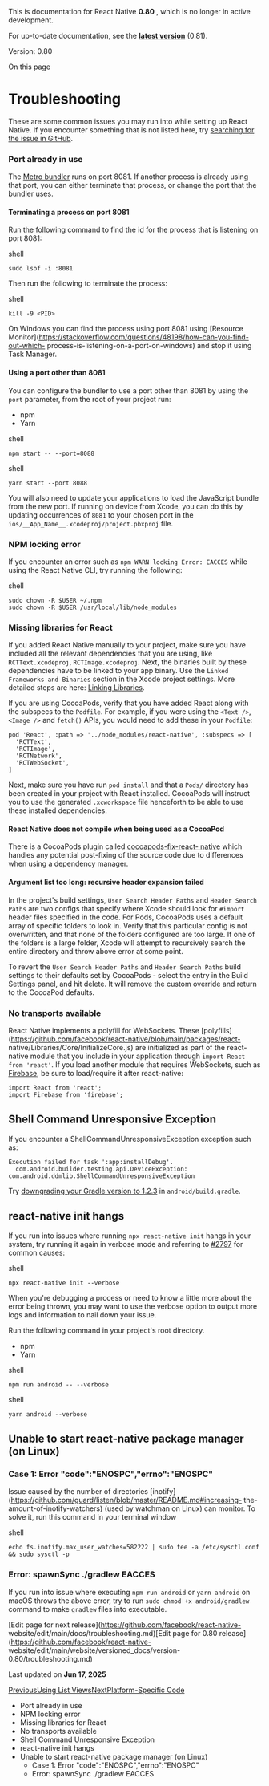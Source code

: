 This is documentation for React Native **0.80** , which is no longer in active
development.

For up-to-date documentation, see the **[latest
version](/docs/troubleshooting)** (0.81).

Version: 0.80

On this page

# Troubleshooting

These are some common issues you may run into while setting up React Native.
If you encounter something that is not listed here, try [searching for the
issue in GitHub](https://github.com/facebook/react-native/issues/).

### Port already in use​

The [Metro bundler](https://metrobundler.dev/) runs on port 8081. If another
process is already using that port, you can either terminate that process, or
change the port that the bundler uses.

#### Terminating a process on port 8081​

Run the following command to find the id for the process that is listening on
port 8081:

shell

    
    
    sudo lsof -i :8081  
    

Then run the following to terminate the process:

shell

    
    
    kill -9 <PID>  
    

On Windows you can find the process using port 8081 using [Resource
Monitor](https://stackoverflow.com/questions/48198/how-can-you-find-out-which-
process-is-listening-on-a-port-on-windows) and stop it using Task Manager.

#### Using a port other than 8081​

You can configure the bundler to use a port other than 8081 by using the
`port` parameter, from the root of your project run:

  * npm
  * Yarn

shell

    
    
    npm start -- --port=8088  
    

shell

    
    
    yarn start --port 8088  
    

You will also need to update your applications to load the JavaScript bundle
from the new port. If running on device from Xcode, you can do this by
updating occurrences of `8081` to your chosen port in the
`ios/__App_Name__.xcodeproj/project.pbxproj` file.

### NPM locking error​

If you encounter an error such as `npm WARN locking Error: EACCES` while using
the React Native CLI, try running the following:

shell

    
    
    sudo chown -R $USER ~/.npm  
    sudo chown -R $USER /usr/local/lib/node_modules  
    

### Missing libraries for React​

If you added React Native manually to your project, make sure you have
included all the relevant dependencies that you are using, like
`RCTText.xcodeproj`, `RCTImage.xcodeproj`. Next, the binaries built by these
dependencies have to be linked to your app binary. Use the `Linked Frameworks
and Binaries` section in the Xcode project settings. More detailed steps are
here: [Linking Libraries](/docs/0.80/linking-libraries-ios#content).

If you are using CocoaPods, verify that you have added React along with the
subspecs to the `Podfile`. For example, if you were using the `<Text />`,
`<Image />` and `fetch()` APIs, you would need to add these in your `Podfile`:

    
    
    pod 'React', :path => '../node_modules/react-native', :subspecs => [  
      'RCTText',  
      'RCTImage',  
      'RCTNetwork',  
      'RCTWebSocket',  
    ]  
    

Next, make sure you have run `pod install` and that a `Pods/` directory has
been created in your project with React installed. CocoaPods will instruct you
to use the generated `.xcworkspace` file henceforth to be able to use these
installed dependencies.

#### React Native does not compile when being used as a CocoaPod​

There is a CocoaPods plugin called [cocoapods-fix-react-
native](https://github.com/orta/cocoapods-fix-react-native) which handles any
potential post-fixing of the source code due to differences when using a
dependency manager.

#### Argument list too long: recursive header expansion failed​

In the project's build settings, `User Search Header Paths` and `Header Search
Paths` are two configs that specify where Xcode should look for `#import`
header files specified in the code. For Pods, CocoaPods uses a default array
of specific folders to look in. Verify that this particular config is not
overwritten, and that none of the folders configured are too large. If one of
the folders is a large folder, Xcode will attempt to recursively search the
entire directory and throw above error at some point.

To revert the `User Search Header Paths` and `Header Search Paths` build
settings to their defaults set by CocoaPods - select the entry in the Build
Settings panel, and hit delete. It will remove the custom override and return
to the CocoaPod defaults.

### No transports available​

React Native implements a polyfill for WebSockets. These
[polyfills](https://github.com/facebook/react-native/blob/main/packages/react-
native/Libraries/Core/InitializeCore.js) are initialized as part of the react-
native module that you include in your application through `import React from
'react'`. If you load another module that requires WebSockets, such as
[Firebase](https://github.com/facebook/react-native/issues/3645), be sure to
load/require it after react-native:

    
    
    import React from 'react';  
    import Firebase from 'firebase';  
    

## Shell Command Unresponsive Exception​

If you encounter a ShellCommandUnresponsiveException exception such as:

    
    
    Execution failed for task ':app:installDebug'.  
      com.android.builder.testing.api.DeviceException: com.android.ddmlib.ShellCommandUnresponsiveException  
    

Try [downgrading your Gradle version to
1.2.3](https://github.com/facebook/react-native/issues/2720) in
`android/build.gradle`.

## react-native init hangs​

If you run into issues where running `npx react-native init` hangs in your
system, try running it again in verbose mode and referring to
[#2797](https://github.com/facebook/react-native/issues/2797) for common
causes:

shell

    
    
    npx react-native init --verbose  
    

When you're debugging a process or need to know a little more about the error
being thrown, you may want to use the verbose option to output more logs and
information to nail down your issue.

Run the following command in your project's root directory.

  * npm
  * Yarn

shell

    
    
    npm run android -- --verbose  
    

shell

    
    
    yarn android --verbose  
    

## Unable to start react-native package manager (on Linux)​

### Case 1: Error "code":"ENOSPC","errno":"ENOSPC"​

Issue caused by the number of directories
[inotify](https://github.com/guard/listen/blob/master/README.md#increasing-
the-amount-of-inotify-watchers) (used by watchman on Linux) can monitor. To
solve it, run this command in your terminal window

shell

    
    
    echo fs.inotify.max_user_watches=582222 | sudo tee -a /etc/sysctl.conf && sudo sysctl -p  
    

### Error: spawnSync ./gradlew EACCES​

If you run into issue where executing `npm run android` or `yarn android` on
macOS throws the above error, try to run `sudo chmod +x android/gradlew`
command to make `gradlew` files into executable.

[Edit page for next release](https://github.com/facebook/react-native-
website/edit/main/docs/troubleshooting.md)[Edit page for 0.80
release](https://github.com/facebook/react-native-
website/edit/main/website/versioned_docs/version-0.80/troubleshooting.md)

Last updated on **Jun 17, 2025**

[ PreviousUsing List Views](/docs/0.80/using-a-listview)[NextPlatform-Specific
Code](/docs/0.80/platform-specific-code)

  * Port already in use
  * NPM locking error
  * Missing libraries for React
  * No transports available
  * Shell Command Unresponsive Exception
  * react-native init hangs
  * Unable to start react-native package manager (on Linux)
    * Case 1: Error "code":"ENOSPC","errno":"ENOSPC"
    * Error: spawnSync ./gradlew EACCES

